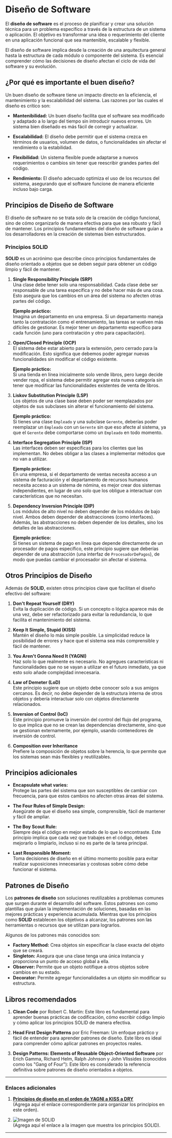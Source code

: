 # Diseño de Software

El **diseño de software** es el proceso de planificar y crear una solución técnica para un problema específico a través de la estructura de un sistema o aplicación. El objetivo es transformar una idea o requerimiento del cliente en una aplicación funcional que sea mantenible, escalable y flexible. 

El diseño de software implica desde la creación de una arquitectura general hasta la estructura de cada módulo o componente del sistema. Es esencial comprender cómo las decisiones de diseño afectan el ciclo de vida del software y su evolución.

## ¿Por qué es importante el buen diseño?

Un buen diseño de software tiene un impacto directo en la eficiencia, el mantenimiento y la escalabilidad del sistema. Las razones por las cuales el diseño es crítico son:

- **Mantenibilidad:** Un buen diseño facilita que el software sea modificado y adaptado a lo largo del tiempo sin introducir nuevos errores. Un sistema bien diseñado es más fácil de corregir y actualizar.
  
- **Escalabilidad:** El diseño debe permitir que el sistema crezca en términos de usuarios, volumen de datos, o funcionalidades sin afectar el rendimiento o la estabilidad.
  
- **Flexibilidad:** Un sistema flexible puede adaptarse a nuevos requerimientos o cambios sin tener que reescribir grandes partes del código.
  
- **Rendimiento:** El diseño adecuado optimiza el uso de los recursos del sistema, asegurando que el software funcione de manera eficiente incluso bajo carga.

## Principios de Diseño de Software

El diseño de software no se trata solo de la creación de código funcional, sino de cómo organizarlo de manera efectiva para que sea robusto y fácil de mantener. Los principios fundamentales del diseño de software guían a los desarrolladores en la creación de sistemas bien estructurados.

### Principios SOLID

**SOLID** es un acrónimo que describe cinco principios fundamentales de diseño orientado a objetos que se deben seguir para obtener un código limpio y fácil de mantener. 

1. **Single Responsibility Principle (SRP)**  
   Una clase debe tener solo una responsabilidad. Cada clase debe ser responsable de una tarea específica y no debe hacer más de una cosa. Esto asegura que los cambios en un área del sistema no afecten otras partes del código.

   **Ejemplo práctico:**  
   Imagina un departamento en una empresa. Si un departamento maneja tanto la contratación como el entrenamiento, las tareas se vuelven más difíciles de gestionar. Es mejor tener un departamento específico para cada función (uno para contratación y otro para capacitación).

2. **Open/Closed Principle (OCP)**  
   El sistema debe estar abierto para la extensión, pero cerrado para la modificación. Esto significa que debemos poder agregar nuevas funcionalidades sin modificar el código existente.

   **Ejemplo práctico:**  
   Si una tienda en línea inicialmente solo vende libros, pero luego decide vender ropa, el sistema debe permitir agregar esta nueva categoría sin tener que modificar las funcionalidades existentes de venta de libros.

3. **Liskov Substitution Principle (LSP)**  
   Los objetos de una clase base deben poder ser reemplazados por objetos de sus subclases sin alterar el funcionamiento del sistema.

   **Ejemplo práctico:**  
   Si tienes una clase `Empleado` y una subclase `Gerente`, deberías poder reemplazar un `Empleado` con un `Gerente` sin que eso afecte al sistema, ya que el `Gerente` debe comportarse como un `Empleado` en todo momento.

4. **Interface Segregation Principle (ISP)**  
   Las interfaces deben ser específicas para los clientes que las implementan. No debes obligar a las clases a implementar métodos que no van a utilizar.

   **Ejemplo práctico:**  
   En una empresa, si el departamento de ventas necesita acceso a un sistema de facturación y el departamento de recursos humanos necesita acceso a un sistema de nómina, es mejor crear dos sistemas independientes, en lugar de uno solo que los obligue a interactuar con características que no necesitan.

5. **Dependency Inversion Principle (DIP)**  
   Los módulos de alto nivel no deben depender de los módulos de bajo nivel. Ambos deben depender de abstracciones (como interfaces). Además, las abstracciones no deben depender de los detalles, sino los detalles de las abstracciones.

   **Ejemplo práctico:**  
   Si tienes un sistema de pago en línea que depende directamente de un procesador de pagos específico, este principio sugiere que deberías depender de una abstracción (una interfaz de `ProcesadorDePagos`), de modo que puedas cambiar el procesador sin afectar el sistema.

## Otros Principios de Diseño

Además de **SOLID**, existen otros principios clave que facilitan el diseño efectivo del software:

1. **Don't Repeat Yourself (DRY)**  
   Evita la duplicación de código. Si un concepto o lógica aparece más de una vez, debe ser refactorizado para evitar la redundancia, lo que facilita el mantenimiento del sistema.

2. **Keep It Simple, Stupid (KISS)**  
   Mantén el diseño lo más simple posible. La simplicidad reduce la posibilidad de errores y hace que el sistema sea más comprensible y fácil de mantener.

3. **You Aren't Gonna Need It (YAGNI)**  
   Haz solo lo que realmente es necesario. No agregues características ni funcionalidades que no se vayan a utilizar en el futuro inmediato, ya que esto solo añade complejidad innecesaria.

4. **Law of Demeter (LoD)**  
   Este principio sugiere que un objeto debe conocer solo a sus amigos cercanos. Es decir, no debe depender de la estructura interna de otros objetos y debería interactuar solo con objetos directamente relacionados.

5. **Inversion of Control (IoC)**  
   Este principio promueve la inversión del control del flujo del programa, lo que implica que no se crean las dependencias directamente, sino que se gestionan externamente, por ejemplo, usando contenedores de inversión de control.

6. **Composition over Inheritance**  
   Prefiere la composición de objetos sobre la herencia, lo que permite que los sistemas sean más flexibles y reutilizables.

## Principios adicionales

- **Encapsulate what varies:**  
  Protege las partes del sistema que son susceptibles de cambiar con frecuencia, para que estos cambios no afecten otras áreas del sistema.

- **The Four Rules of Simple Design:**  
  Asegúrate de que el diseño sea simple, comprensible, fácil de mantener y fácil de ampliar.

- **The Boy Scout Rule:**  
  Siempre deja el código en mejor estado de lo que lo encontraste. Este principio implica que cada vez que trabajes en el código, debes mejorarlo o limpiarlo, incluso si no es parte de la tarea principal.

- **Last Responsible Moment:**  
  Toma decisiones de diseño en el último momento posible para evitar realizar suposiciones innecesarias y costosas sobre cómo debe funcionar el sistema.

## Patrones de Diseño

Los **patrones de diseño** son soluciones reutilizables a problemas comunes que surgen durante el desarrollo del software. Estos patrones son como plantillas que guían la implementación de soluciones, basadas en las mejores prácticas y experiencia acumulada. Mientras que los principios como **SOLID** establecen los objetivos a alcanzar, los patrones son las herramientas o recursos que se utilizan para lograrlos.

Algunos de los patrones más conocidos son:
- **Factory Method:** Crea objetos sin especificar la clase exacta del objeto que se creará.
- **Singleton:** Asegura que una clase tenga una única instancia y proporciona un punto de acceso global a ella.
- **Observer:** Permite que un objeto notifique a otros objetos sobre cambios en su estado.
- **Decorator:** Permite agregar funcionalidades a un objeto sin modificar su estructura.

## Libros recomendados

1. **Clean Code** por Robert C. Martin: Este libro es fundamental para aprender buenas prácticas de codificación, cómo escribir código limpio y cómo aplicar los principios SOLID de manera efectiva.
   
2. **Head First Design Patterns** por Eric Freeman: Un enfoque práctico y fácil de entender para aprender patrones de diseño. Este libro es ideal para comprender cómo aplicar patrones en proyectos reales.

3. **Design Patterns: Elements of Reusable Object-Oriented Software** por Erich Gamma, Richard Helm, Ralph Johnson y John Vlissides (conocidos como los "Gang of Four"): Este libro es considerado la referencia definitiva sobre patrones de diseño orientados a objetos.

---

### Enlaces adicionales

1. [**Principios de diseño en el orden de YAGNI a KISS a DRY**](https://github.com/user-attachments/assets/16952631-d67e-4991-852a-e1a768634e38)  
   (Agrega aquí el enlace correspondiente para organizar los principios en este orden).

2. ![Imagen de SOLID](https://github.com/user-attachments/assets/0e2bee48-ed8b-4884-a892-9ba0ef83f92c)  
   (Agrega aquí el enlace a la imagen que muestra los principios SOLID).

---
